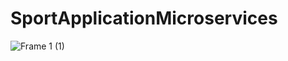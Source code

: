 # SportApplicationMicroservices

![Frame 1 (1)](https://user-images.githubusercontent.com/92179208/236535769-886b9b0d-7e87-4009-80f9-a8b531ee9ea8.png)
